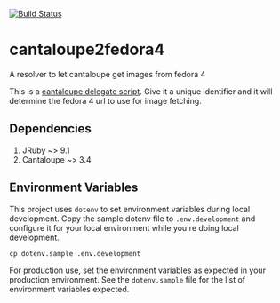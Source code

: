 [![Build Status](https://travis-ci.org/curationexperts/cantaloupe2fedora4.svg?branch=master)](https://travis-ci.org/curationexperts/cantaloupe2fedora4)

# cantaloupe2fedora4
A resolver to let cantaloupe get images from fedora 4

This is a [cantaloupe delegate script](https://medusa-project.github.io/cantaloupe/manual/3.4/delegate-script.html). 
Give it a unique identifier and it will determine the fedora 4 url to use for
image fetching.

## Dependencies
1. JRuby ~> 9.1
2. Cantaloupe ~> 3.4

## Environment Variables
This project uses `dotenv` to set environment variables during local development. 
Copy the sample dotenv file to `.env.development` and configure it for your local
environment while you're doing local development.
```
cp dotenv.sample .env.development
```

For production use, set the environment variables as expected in your production 
environment. See the `dotenv.sample` file for the list of environment variables
expected.
